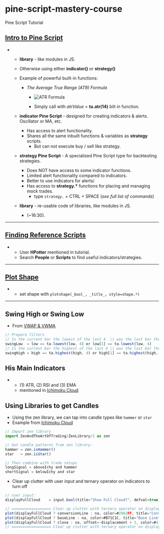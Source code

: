 # pine-script-mastery-course

Pine Script Tutorial

## [Intro to Pine Script](https://courses.theartoftrading.com/courses/take/pine-script-mastery/lessons/29525739-intro-to-pine-script)

- - **library** - like modules in JS.
  - Otherwise using either **indicator()** or **strategy()**
  - Example of powerful built-in functions:

    - _The Average True Range (ATR) Formula_

      - ![ATR Formula](https://i.imgur.com/cHR4tZ6.png)

      - Simply call with _atrValue_ = **ta.atr(14)** bilt in function.

  - **indicator Pine Script** - designed for creating indicators & alerts. Oscillator or MA, etc.

    - Has access to alert functionality.
    - Shares all the same inbuilt functions & variables as **strategy** scripts.
      - But can not execute buy / sell like strategy.

  - **strategy Pine Script** - A specialized Pine Script type for backtesting strategies.

    - Does NOT have access to some indicator functions.
    - Limited alert functionality compared to indicators.
    - Better to use indicators for alerts/
    - Has access to **strategy.\*** functions for placing and managing mock trades.
      - type `strategy.` + CTRL + SPACE (_see full list of commands_)

  - **library** - re-usable code of libraries, like modules in JS.
    - (~16:30).

---

## [Finding Reference Scripts](https://courses.theartoftrading.com/courses/take/pine-script-mastery/lessons/29550971-finding-reference-scripts)

- - User **HPotter** mentioned in tutorial.
  - Search **People** or **Scripts** to find useful indicators/strategies.

---

## [Plot Shape](https://courses.theartoftrading.com/courses/take/pine-script-mastery/lessons/29554564-plot-shape)

- - set shape with `plotshape(_bool_, _title_, style=shape.*)`

---

## Swing High or Swing Low

- From [VWAP & VWMA](https://courses.theartoftrading.com/courses/take/pine-script-mastery/lessons/29955382-vwap-vwma)

```js
// Prepare filters
// Is the current bar the lowest of the last 4  || was the last bar the lowest bar of the last four?
swingLow  = low == ta.lowest(low, 4) or low[1] == ta.lowest(low, 4)
// Is the current bar the highest of the last 4 || was the last bar the highest bar of the last four?
swingHigh = high == ta.highest(high, 4) or high[1] == ta.highest(high, 4)
```

## His Main Indicators

- - (1) ATR, (2) RSI and (3) EMA
  - mentioned in [Ichimoku Cloud](https://courses.theartoftrading.com/courses/take/pine-script-mastery/lessons/29955385-ichimoku-cloud)

## Using Libraries to get Candles

- Using the zen library, we can tap into candle types like `hammer` or `star`
- Example from [Ichimoku Cloud](https://courses.theartoftrading.com/courses/take/pine-script-mastery/lessons/29955385-ichimoku-cloud)

```js
// Import zen library
import ZenAndTheArtOfTrading/ZenLibrary/2 as zen

// Get candle patterns from zen library:
hammer = zen.isHammer()
star   = zen.isStar()

// Then combine with trade setups
longSignal = aboveIchy and hammer
shortSignal = belowIchy and star

```

- Clear up clutter with user input and ternary operator on indicators to turn off

```js
// user input:
displayFullCloud    = input.bool(title="Show Full Cloud?", defval=true)

// ================== Clear up clutter with ternary operator on displayFullCloud == false =========================== //
plot(displayFullCloud ? conversionLine : na, color=#2962FF, title="Conversion Line")
plot(displayFullCloud ? baseLine : na, color=#B71C1C, title="Base Line")
plot(displayFullCloud ? close : na, offset=-displacement + 1, color=#43A047, title="Lagging Span")
// ================== Clear up clutter with ternary operator on displayFullCloud == false =========================== //

```

